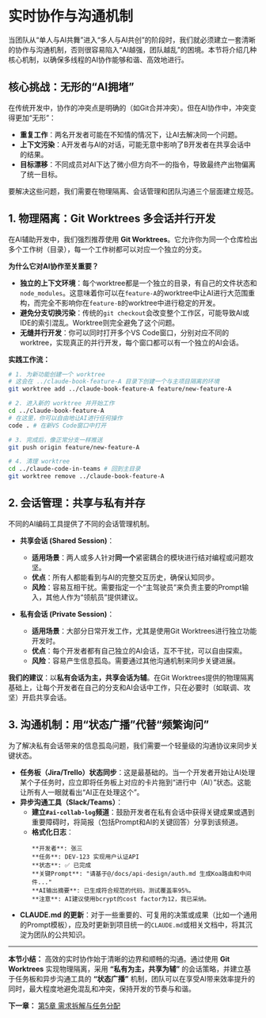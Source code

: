 # 实时协作与沟通机制

当团队从“单人与AI共舞”进入“多人与AI共创”的阶段时，我们就必须建立一套清晰的协作与沟通机制，否则很容易陷入“AI越强，团队越乱”的困境。本节将介绍几种核心机制，以确保多线程的AI协作能够和谐、高效地进行。

## 核心挑战：无形的“AI拥堵”

在传统开发中，协作的冲突点是明确的（如Git合并冲突）。但在AI协作中，冲突变得更加“无形”：

- **重复工作**：两名开发者可能在不知情的情况下，让AI去解决同一个问题。
- **上下文污染**：A开发者与AI的对话，可能无意中影响了B开发者在共享会话中的结果。
- **目标漂移**：不同成员对AI下达了微小但方向不一的指令，导致最终产出物偏离了统一目标。

要解决这些问题，我们需要在物理隔离、会话管理和团队沟通三个层面建立规范。

## 1. 物理隔离：Git Worktrees 多会话并行开发

在AI辅助开发中，我们强烈推荐使用 **Git Worktrees**。它允许你为同一个仓库检出多个工作树（目录），每一个工作树都可以对应一个独立的分支。

**为什么它对AI协作至关重要？**
- **独立的上下文环境**：每个worktree都是一个独立的目录，有自己的文件状态和`node_modules`。这意味着你可以在`feature-A`的worktree中让AI进行大范围重构，而完全不影响你在`feature-B`的worktree中进行稳定的开发。
- **避免分支切换污染**：传统的`git checkout`会改变整个工作区，可能导致AI或IDE的索引混乱。Worktree则完全避免了这个问题。
- **无缝并行开发**：你可以同时打开多个VS Code窗口，分别对应不同的worktree，实现真正的并行开发，每个窗口都可以有一个独立的AI会话。

**实践工作流：**
```bash
# 1. 为新功能创建一个 worktree
# 这会在 ../claude-book-feature-A 目录下创建一个与主项目隔离的环境
git worktree add ../claude-book-feature-A feature/new-feature-A

# 2. 进入新的 worktree 并开始工作
cd ../claude-book-feature-A
# 在这里，你可以自由地让AI进行任何操作
code . # 在新VS Code窗口中打开

# 3. 完成后，像正常分支一样推送
git push origin feature/new-feature-A

# 4. 清理 worktree
cd ../claude-code-in-teams # 回到主目录
git worktree remove ../claude-book-feature-A
```

## 2. 会话管理：共享与私有并存

不同的AI编码工具提供了不同的会话管理机制。

- **共享会话 (Shared Session)**：
  - **适用场景**：两人或多人针对**同一个**紧密耦合的模块进行结对编程或问题攻坚。
  - **优点**：所有人都能看到与AI的完整交互历史，确保认知同步。
  - **风险**：容易互相干扰。需要指定一个“主驾驶员”来负责主要的Prompt输入，其他人作为“领航员”提供建议。

- **私有会话 (Private Session)**：
  - **适用场景**：大部分日常开发工作，尤其是使用Git Worktrees进行独立功能开发时。
  - **优点**：每个开发者都有自己独立的AI会话，互不干扰，可以自由探索。
  - **风险**：容易产生信息孤岛。需要通过其他沟通机制来同步关键进展。

**我们的建议**：以**私有会话为主，共享会话为辅**。在Git Worktrees提供的物理隔离基础上，让每个开发者在自己的分支和AI会话中工作，只在必要时（如联调、攻坚）开启共享会话。

## 3. 沟通机制：用“状态广播”代替“频繁询问”

为了解决私有会话带来的信息孤岛问题，我们需要一个轻量级的沟通协议来同步关键状态。

- **任务板（Jira/Trello）状态同步**：这是最基础的。当一个开发者开始让AI处理某个子任务时，应立即将任务板上对应的卡片拖到“进行中（AI）”状态。这能让所有人一眼就看出“AI正在处理这个”。
- **异步沟通工具（Slack/Teams）**：
  - **建立`#ai-collab-log`频道**：鼓励开发者在私有会话中获得关键成果或遇到重要障碍时，将简报（包括Prompt和AI的关键回答）分享到该频道。
  - **格式化日志**：
    ```
    **开发者**: 张三
    **任务**: DEV-123 实现用户认证API
    **状态**: ✅ 已完成
    **关键Prompt**: "请基于@/docs/api-design/auth.md 生成Koa路由和中间件..."
    **AI输出摘要**: 已生成符合规范的代码，测试覆盖率95%。
    **注意**: AI建议使用bcrypt的cost factor为12，我已采纳。
    ```
- **CLAUDE.md 的更新**：对于一些重要的、可复用的决策或成果（比如一个通用的Prompt模板），应及时更新到项目统一的`CLAUDE.md`或相关文档中，将其沉淀为团队的公共知识。

---

**本节小结：** 高效的实时协作始于清晰的边界和顺畅的沟通。通过使用 **Git Worktrees** 实现物理隔离，采用 **“私有为主，共享为辅”** 的会话策略，并建立基于任务板和异步沟通工具的 **“状态广播”** 机制，团队可以在享受AI带来效率提升的同时，最大程度地避免混乱和冲突，保持开发的节奏与和谐。

**下一章：** [第5章 需求拆解与任务分配](part3/chapter5.md)